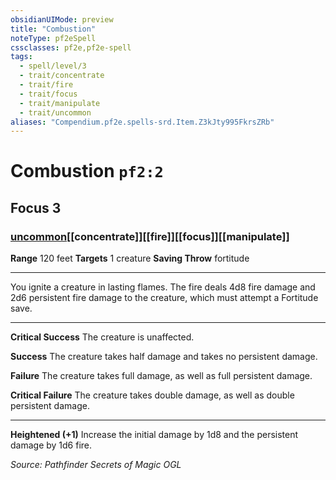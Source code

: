 ```yaml
---
obsidianUIMode: preview
title: "Combustion"
noteType: pf2eSpell
cssclasses: pf2e,pf2e-spell
tags:
  - spell/level/3
  - trait/concentrate
  - trait/fire
  - trait/focus
  - trait/manipulate
  - trait/uncommon
aliases: "Compendium.pf2e.spells-srd.Item.Z3kJty995FkrsZRb" 
---
```

# Combustion  `pf2:2`  
## Focus 3
### [uncommon](uncommon "Uncommon Rarity Trait")[[concentrate]][[fire]][[focus]][[manipulate]]

**Range** 120 feet
**Targets** 1 creature
**Saving Throw**  fortitude
* * * 
You ignite a creature in lasting flames. The fire deals 4d8 fire damage and 2d6 persistent fire damage to the creature, which must attempt a Fortitude save.

* * *

**Critical Success** The creature is unaffected.

**Success** The creature takes half damage and takes no persistent damage.

**Failure** The creature takes full damage, as well as full persistent damage.

**Critical Failure** The creature takes double damage, as well as double persistent damage.

* * *

**Heightened (+1)** Increase the initial damage by 1d8 and the persistent damage by 1d6 fire.

*Source: Pathfinder Secrets of Magic*
*OGL*